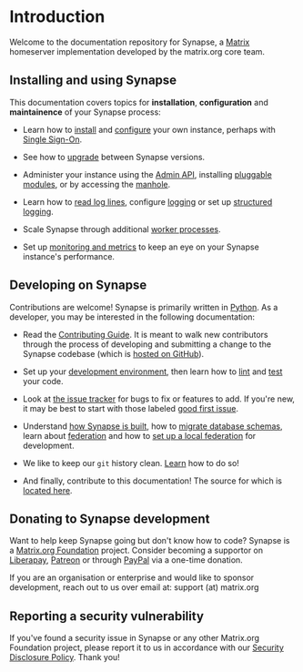 # Introduction

Welcome to the documentation repository for Synapse, a 
[Matrix](https://matrix.org) homeserver implementation developed by the matrix.org core 
team.

## Installing and using Synapse

This documentation covers topics for **installation**, **configuration** and
**maintainence** of your Synapse process:

* Learn how to [install](setup/installation.md) and
  [configure](usage/configuration/config_documentation.md) your own instance, perhaps with [Single
  Sign-On](usage/configuration/user_authentication/index.html).

* See how to [upgrade](upgrade.md) between Synapse versions.

* Administer your instance using the [Admin
  API](usage/administration/admin_api/index.html), installing [pluggable
  modules](modules/index.html), or by accessing the [manhole](manhole.md).

* Learn how to [read log lines](usage/administration/request_log.md), configure
  [logging](usage/configuration/logging_sample_config.md) or set up [structured
  logging](structured_logging.md).

* Scale Synapse through additional [worker processes](workers.md).

* Set up [monitoring and metrics](metrics-howto.md) to keep an eye on your
  Synapse instance's performance.

## Developing on Synapse

Contributions are welcome! Synapse is primarily written in
[Python](https://python.org). As a developer, you may be interested in the
following documentation:

* Read the [Contributing Guide](development/contributing_guide.md). It is meant
  to walk new contributors through the process of developing and submitting a
  change to the Synapse codebase (which is [hosted on
  GitHub](https://github.com/matrix-org/synapse)).

* Set up your [development
  environment](development/contributing_guide.md#2-what-do-i-need), then learn
  how to [lint](development/contributing_guide.md#run-the-linters) and
  [test](development/contributing_guide.md#8-test-test-test) your code.

* Look at [the issue tracker](https://github.com/matrix-org/synapse/issues) for
  bugs to fix or features to add. If you're new, it may be best to start with
  those labeled [good first
  issue](https://github.com/matrix-org/synapse/issues?q=is%3Aissue+is%3Aopen+label%3A%22good+first+issue%22).

* Understand [how Synapse is
  built](development/internal_documentation/index.html), how to [migrate
  database schemas](development/database_schema.md), learn about
  [federation](federate.md) and how to [set up a local
  federation](federate.md#running-a-demo-federation-of-synapses) for development.

* We like to keep our `git` history clean. [Learn](development/git.md) how to
  do so!

* And finally, contribute to this documentation! The source for which is
  [located here](https://github.com/matrix-org/synapse/tree/develop/docs).

## Donating to Synapse development

Want to help keep Synapse going but don't know how to code? Synapse is a
[Matrix.org Foundation](https://matrix.org) project. Consider becoming a
supportor on [Liberapay](https://liberapay.com/matrixdotorg),
[Patreon](https://patreon.com/matrixdotorg) or through
[PayPal](https://paypal.me/matrixdotorg) via a one-time donation.

If you are an organisation or enterprise and would like to sponsor development,
reach out to us over email at: support (at) matrix.org

## Reporting a security vulnerability

If you've found a security issue in Synapse or any other Matrix.org Foundation
project, please report it to us in accordance with our [Security Disclosure
Policy](https://www.matrix.org/security-disclosure-policy/). Thank you!
